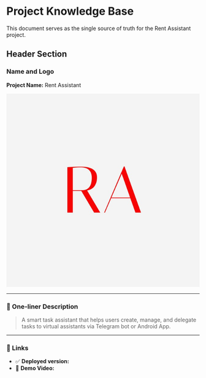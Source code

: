 # Project Knowledge Base

This document serves as the single source of truth for the Rent Assistant project.

## Header Section

### Name and Logo

**Project Name:** Rent Assistant

![Logo](../docs/assets/logo.jpeg)

---

### 🔹 One-liner Description

> A smart task assistant that helps users create, manage, and delegate tasks to virtual assistants via Telegram bot or Android App.

---

### 🔹 Links

- ✅ **Deployed version:** []()  
- 🎥 **Demo Video:** []()
